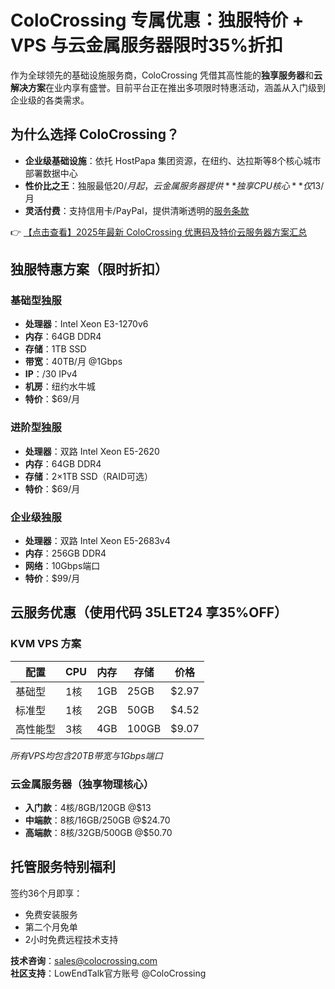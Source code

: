 # ColoCrossing 专属优惠：独服特价 + VPS 与云金属服务器限时35%折扣

作为全球领先的基础设施服务商，ColoCrossing 凭借其高性能的**独享服务器**和**云解决方案**在业内享有盛誉。目前平台正在推出多项限时特惠活动，涵盖从入门级到企业级的各类需求。

## 为什么选择 ColoCrossing？

- **企业级基础设施**：依托 HostPapa 集团资源，在纽约、达拉斯等8个核心城市部署数据中心
- **性价比之王**：独服最低$20/月起，云金属服务器提供**独享CPU核心**仅$13/月
- **灵活付费**：支持信用卡/PayPal，提供清晰透明的[服务条款](https://bit.ly/ColoCrossing)

👉 [【点击查看】2025年最新 ColoCrossing 优惠码及特价云服务器方案汇总](https://bit.ly/ColoCrossing)

## 独服特惠方案（限时折扣）

### 基础型独服
- **处理器**：Intel Xeon E3-1270v6
- **内存**：64GB DDR4
- **存储**：1TB SSD
- **带宽**：40TB/月 @1Gbps
- **IP**：/30 IPv4
- **机房**：纽约水牛城
- **特价**：$69/月

### 进阶型独服
- **处理器**：双路 Intel Xeon E5-2620
- **内存**：64GB DDR4
- **存储**：2×1TB SSD（RAID可选）
- **特价**：$69/月

### 企业级独服
- **处理器**：双路 Intel Xeon E5-2683v4
- **内存**：256GB DDR4
- **网络**：10Gbps端口
- **特价**：$99/月

## 云服务优惠（使用代码 **35LET24** 享35%OFF）

### KVM VPS 方案
| 配置       | CPU  | 内存 | 存储  | 价格   |
|------------|------|------|-------|--------|
| 基础型     | 1核  | 1GB  | 25GB  | $2.97  |
| 标准型     | 1核  | 2GB  | 50GB  | $4.52  |
| 高性能型   | 3核  | 4GB  | 100GB | $9.07  |

*所有VPS均包含20TB带宽与1Gbps端口*

### 云金属服务器（独享物理核心）
- **入门款**：4核/8GB/120GB @$13
- **中端款**：8核/16GB/250GB @$24.70
- **高端款**：8核/32GB/500GB @$50.70

## 托管服务特别福利
签约36个月即享：
- 免费安装服务
- 第二个月免单
- 2小时免费远程技术支持

**技术咨询**：sales@colocrossing.com  
**社区支持**：LowEndTalk官方账号 @ColoCrossing